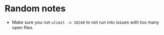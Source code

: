 
# Random notes

- Make sure you run `ulimit -n 10240` to not run into issues with too many open files.
